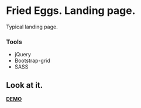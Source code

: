 # Fried Eggs. Landing page.

Typical landing page.

### Tools

- jQuery
- Bootstrap-grid
- SASS

## Look at it.

[**DEMO**](https://darkfest.github.io/fe_landing_test/dist/)

